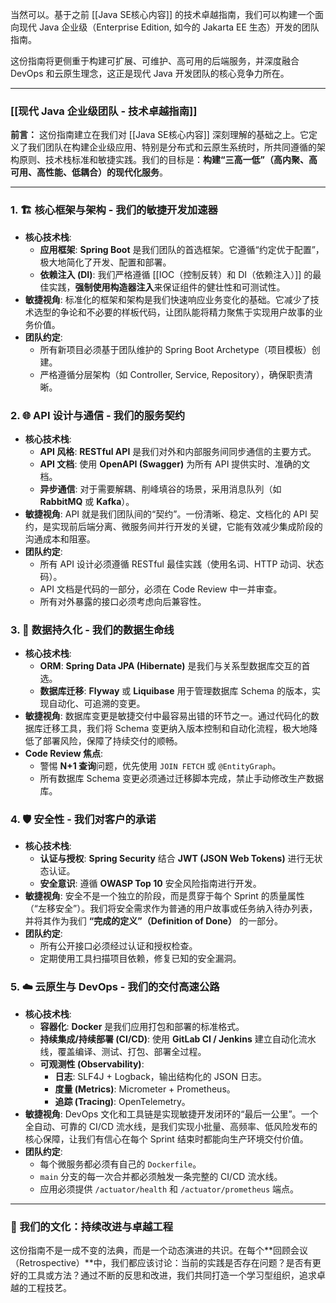 当然可以。基于之前 [[Java SE核心内容]] 的技术卓越指南，我们可以构建一个面向现代 Java 企业级（Enterprise Edition, 如今的 Jakarta EE 生态）开发的团队指南。

这份指南将更侧重于构建可扩展、可维护、高可用的后端服务，并深度融合 DevOps 和云原生理念，这正是现代 Java 开发团队的核心竞争力所在。

---

### [[现代 Java 企业级团队 - 技术卓越指南]]

**前言：** 这份指南建立在我们对 [[Java SE核心内容]] 深刻理解的基础之上。它定义了我们团队在构建企业级应用、特别是分布式和云原生系统时，所共同遵循的架构原则、技术栈标准和敏捷实践。我们的目标是：**构建“三高一低”（高内聚、高可用、高性能、低耦合）的现代化服务**。

---

### 1. 🏗️ 核心框架与架构 - 我们的敏捷开发加速器

*   **核心技术栈**:
    *   **应用框架**: **Spring Boot** 是我们团队的首选框架。它遵循“约定优于配置”，极大地简化了开发、配置和部署。
    *   **依赖注入 (DI)**: 我们严格遵循 [[IOC（控制反转）和 DI（依赖注入）]] 的最佳实践，**强制使用构造器注入**来保证组件的健壮性和可测试性。
*   **敏捷视角**: 标准化的框架和架构是我们快速响应业务变化的基础。它减少了技术选型的争论和不必要的样板代码，让团队能将精力聚焦于实现用户故事的业务价值。
*   **团队约定**:
    *   所有新项目必须基于团队维护的 Spring Boot Archetype（项目模板）创建。
    *   严格遵循分层架构（如 Controller, Service, Repository），确保职责清晰。

### 2. 🌐 API 设计与通信 - 我们的服务契约

*   **核心技术栈**:
    *   **API 风格**: **RESTful API** 是我们对外和内部服务间同步通信的主要方式。
    *   **API 文档**: 使用 **OpenAPI (Swagger)** 为所有 API 提供实时、准确的文档。
    *   **异步通信**: 对于需要解耦、削峰填谷的场景，采用消息队列（如 **RabbitMQ** 或 **Kafka**）。
*   **敏捷视角**: API 就是我们团队间的“契约”。一份清晰、稳定、文档化的 API 契约，是实现前后端分离、微服务间并行开发的关键，它能有效减少集成阶段的沟通成本和阻塞。
*   **团队约定**:
    *   所有 API 设计必须遵循 RESTful 最佳实践（使用名词、HTTP 动词、状态码）。
    *   API 文档是代码的一部分，必须在 Code Review 中一并审查。
    *   所有对外暴露的接口必须考虑向后兼容性。

### 3. 💾 数据持久化 - 我们的数据生命线

*   **核心技术栈**:
    *   **ORM**: **Spring Data JPA (Hibernate)** 是我们与关系型数据库交互的首选。
    *   **数据库迁移**: **Flyway** 或 **Liquibase** 用于管理数据库 Schema 的版本，实现自动化、可追溯的变更。
*   **敏捷视角**: 数据库变更是敏捷交付中最容易出错的环节之一。通过代码化的数据库迁移工具，我们将 Schema 变更纳入版本控制和自动化流程，极大地降低了部署风险，保障了持续交付的顺畅。
*   **Code Review 焦点**:
    *   警惕 **N+1 查询**问题，优先使用 `JOIN FETCH` 或 `@EntityGraph`。
    *   所有数据库 Schema 变更必须通过迁移脚本完成，禁止手动修改生产数据库。

### 4. 🛡️ 安全性 - 我们对客户的承诺

*   **核心技术栈**:
    *   **认证与授权**: **Spring Security** 结合 **JWT (JSON Web Tokens)** 进行无状态认证。
    *   **安全意识**: 遵循 **OWASP Top 10** 安全风险指南进行开发。
*   **敏捷视角**: 安全不是一个独立的阶段，而是贯穿于每个 Sprint 的质量属性（“左移安全”）。我们将安全需求作为普通的用户故事或任务纳入待办列表，并将其作为我们 **“完成的定义”（Definition of Done）** 的一部分。
*   **团队约定**:
    *   所有公开接口必须经过认证和授权检查。
    *   定期使用工具扫描项目依赖，修复已知的安全漏洞。

### 5. ☁️ 云原生与 DevOps - 我们的交付高速公路

*   **核心技术栈**:
    *   **容器化**: **Docker** 是我们应用打包和部署的标准格式。
    *   **持续集成/持续部署 (CI/CD)**: 使用 **GitLab CI / Jenkins** 建立自动化流水线，覆盖编译、测试、打包、部署全过程。
    *   **可观测性 (Observability)**:
        *   **日志**: SLF4J + Logback，输出结构化的 JSON 日志。
        *   **度量 (Metrics)**: Micrometer + Prometheus。
        *   **追踪 (Tracing)**: OpenTelemetry。
*   **敏捷视角**: DevOps 文化和工具链是实现敏捷开发闭环的“最后一公里”。一个全自动、可靠的 CI/CD 流水线，是我们实现小批量、高频率、低风险发布的核心保障，让我们有信心在每个 Sprint 结束时都能向生产环境交付价值。
*   **团队约定**:
    *   每个微服务都必须有自己的 `Dockerfile`。
    *   `main` 分支的每一次合并都必须触发一条完整的 CI/CD 流水线。
    *   应用必须提供 `/actuator/health` 和 `/actuator/prometheus` 端点。

---

### 🚀 我们的文化：持续改进与卓越工程

这份指南不是一成不变的法典，而是一个动态演进的共识。在每个**回顾会议（Retrospective）**中，我们都应该讨论：当前的实践是否存在问题？是否有更好的工具或方法？通过不断的反思和改进，我们共同打造一个学习型组织，追求卓越的工程技艺。